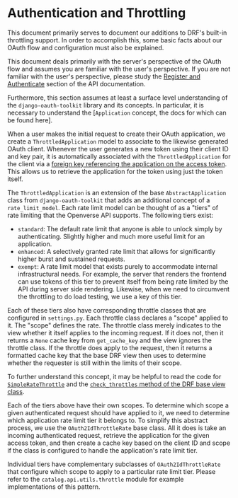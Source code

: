 # Authentication and Throttling

This document primarily serves to document our additions to DRF's built-in throttling support. In order to accomplish this, some basic facts about our OAuth flow and configuration must also be explained.

This document deals primarily with the server's perspective of the OAuth flow and assumes you are familiar with the user's perspective. If you are not familiar with the user's perspective, please study the [Register and Authenticate](https://api.openverse.engineering/v1/#section/Register-and-Authenticate) section of the API documentation.

Furthermore, this section assumes at least a surface level understanding of the `django-oauth-toolkit` library and its concepts. In particular, it is necessary to understand the [`Application` concept, the docs for which can be found here].

When a user makes the initial request to create their OAuth application, we create a `ThrottledApplication` model to associate to the likewise generated OAuth client. Whenever the user generates a new token using their client ID and key pair, it is automatically associated with the `ThrottledApplication` for the client via a [foreign key referencing the application on the access token](https://django-oauth-toolkit.readthedocs.io/en/latest/models.html#oauth2_provider.models.AbstractAccessToken). This allows us to retrieve the application for the token using just the token itself.

The `ThrottledApplication` is an extension of the base `AbstractApplication` class from `django-oauth-toolkit` that adds an additional concept of a `rate_limit_model`. Each rate limit model can be thought of as a "tiers" of rate limiting that the Openverse API supports. The following tiers exist:

* `standard`: The default rate limit that anyone is able to unlock simply by authenticating. Slightly higher and much more useful limit for an application.
* `enhanced`: A selectively granted rate limit that allows for significantly higher burst and sustained requests.
* `exempt`: A rate limit model that exists purely to accommodate internal infrastructural needs. For example, the server that renders the frontend can use tokens of this tier to prevent itself from being rate limited by the API during server side rendering. Likewise, when we need to circumvent the throttling to do load testing, we use a key of this tier.

Each of these tiers also have corresponding throttle classes that are configured in `settings.py`. Each throttle class declares a "scope" applied to it. The "scope" defines the rate. The throttle class merely indicates to the view whether it itself applies to the incoming request. If it does not, then it returns a `None` cache key from `get_cache_key` and the view ignores the throttle class. If the throttle does apply to the request, then it returns a formatted cache key that the base DRF view then uses to determine whether the requester is still within the limits of their scope.

To further understand this concept, it may be helpful to read the code for [`SimpleRateThrottle`](https://github.com/encode/django-rest-framework/blob/129890ab1bbbba2deb96b8e30675dfb1060d7615/rest_framework/throttling.py#L50) and the [`check_throttles` method of the DRF base view class](https://github.com/encode/django-rest-framework/blob/101aff6c43f6fa96174683e050988428143d1040/rest_framework/views.py#L352-L371).

Each of the tiers above have their own scopes. To determine which scope a given authenticated request should have applied to it, we need to determine which application rate limit tier it belongs to. To simplify this abstract process, we use the `OAuth2IdThrottleRate` base class. All it does is take an incoming authenticated request, retrieve the application for the given access token, and then create a cache key based on the client ID and scope if the class is configured to handle the application's rate limit tier.

Individual tiers have complementary subclasses of `OAuth2IdThrottleRate` that configure which scope to apply to a particular rate limit tier. Please refer to the `catalog.api.utils.throttle` module for example implementations of this pattern.
